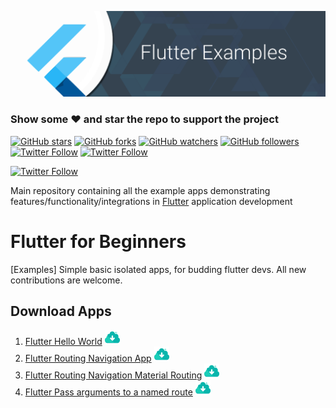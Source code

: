 ![Image](img/flutter_banner.png)

### Show some :heart: and star the repo to support the project

[![GitHub stars](https://img.shields.io/github/stars/Aadi-0110/flutter_for_beginners.svg?style=social&label=Star)](https://github.com/Aadi-0110/flutter_for_beginners) [![GitHub forks](https://img.shields.io/github/forks/Aadi-0110/flutter_for_beginners.svg?style=social&label=Fork)](https://github.com/Aadi-0110/flutter_for_beginners/fork) [![GitHub watchers](https://img.shields.io/github/watchers/Aadi-0110/flutter_for_beginners.svg?style=social&label=Watch)](https://github.com/Aadi-0110/flutter_for_beginners) [![GitHub followers](https://img.shields.io/github/followers/Aadi-0110.svg?style=social&label=Follow)](https://github.com/Aadi-0110/flutter_for_beginners)  
[![Twitter Follow](https://img.shields.io/twitter/follow/imAdityaLal.svg?style=social)](https://twitter.com/imAdityaLal)
[![Twitter Follow](https://img.shields.io/twitter/follow/FlutterBeginner.svg?style=social)](https://twitter.com/FlutterBeginner)

[![Twitter Follow](https://img.shields.io/twitter/follow/thePyBlog.svg?style=social)](https://twitter.com/thePyBlog)

Main repository containing all the example apps demonstrating features/functionality/integrations in [Flutter](https://flutter.io/) application development

# Flutter for Beginners
[Examples] Simple basic isolated apps, for budding flutter devs. All new contributions are welcome.

## Download Apps
1.  [Flutter Hello World](/flutter_hello_world) [![download](img/idownload.png)](https://kinolien.github.com/gitzip/?download=https://github.com/Aadi-0110/flutter_for_beginners/tree/master/flutter_hello_world)
1.  [Flutter Routing Navigation App](/flutter_routing_navigation) [![download](img/idownload.png)](https://kinolien.github.com/gitzip/?download=https://github.com/Aadi-0110/flutter_for_beginners/tree/master/flutter_routing_navigation)
1.  [Flutter Routing Navigation Material Routing](/flutter_routing_materialroutes) [![download](img/idownload.png)](https://kinolien.github.com/gitzip/?download=https://github.com/Aadi-0110/flutter_for_beginners/tree/master/flutter_routing_materialroutes)
1.  [Flutter Pass arguments to a named route](/flutter_materialroutes_data/) [![download](img/idownload.png)](https://kinolien.github.com/gitzip/?download=https://github.com/Aadi-0110/flutter_for_beginners/tree/master/flutter_materialroutes_data)
